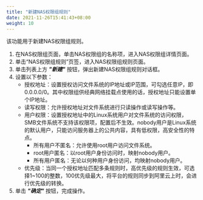 ```yaml
---
title: "新建NAS权限组规则"
date: 2021-11-26T15:41:43+08:00
weight: 10
---
```


该功能用于新建NAS权限组规则。

1. 在NAS权限组页面，单击NAS权限组的名称项，进入NAS权限组详情页面。
2. 单击“NAS权限组规则”页签，进入NAS权限组规则页面。
3. 单击列表上方 **_"新建"_** 按钮，弹出新建NAS权限组规则对话框。
4. 设置以下参数：
    - 授权地址：设置授权访问文件系统的IP地址或IP范围，可勾选任意IP，即0.0.0.0/0。其中权限组供经典网络挂载点使用的话，授权地址只能设置单个IP地址。
    - 读写权限：允许授权地址对文件系统进行只读操作或读写操作等。
    - 用户权限：设置授权地址中的Linux系统用户对文件系统的访问权限，SMB文件系统不支持该权限项，配置后不生效。nobody用户是Linux系统的默认用户，只能访问服务器上的公共内容，具有低权限，高安全性的特点。
        - 所有用户不匿名：允许使用root用户访问文件系统。
        - root用户匿名：以root用户身份访问时，映射nobody用户。
        - 所有用户匿名：无论以何种用户身份访问，均映射nobody用户。
    - 优先级：当同一个授权地址匹配多条规则时，高优先级的规则生效，可选择1~100的整数，100优先级最大，将平台的规则同步到阿里云上时，会进行优先级的转换。
5. 单击 **_"确定"_** 按钮，完成操作。